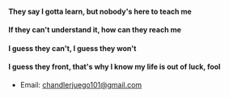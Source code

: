 #### They say I gotta learn, but nobody's here to teach me
#### If they can't understand it, how can they reach me
#### I guess they can't, I guess they won't
#### I guess they front, that's why I know my life is out of luck, fool

- Email: chandlerjuego101@gmail.com
